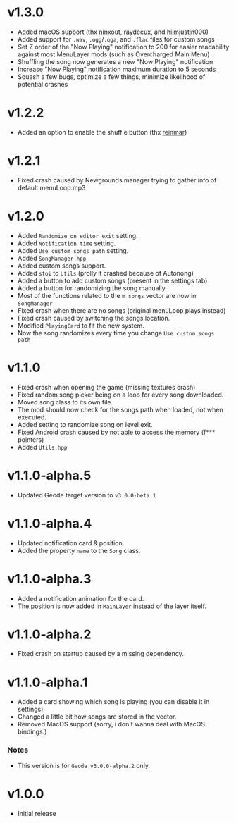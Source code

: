 # v1.3.0

- Added macOS support (thx [ninxout](https://github.com/ninXout), [raydeeux](https://github.com/RayDeeUx), and [hiimjustin000](https://github.com/hiimjustin000))
- Added support for `.wav`, `.ogg`/`.oga`, and `.flac` files for custom songs
- Set Z order of the "Now Playing" notification to 200 for easier readability against most MenuLayer mods (such as Overcharged Main Menu)
- Shuffling the song now generates a new "Now Playing" notification
- Increase "Now Playing" notification maximum duration to 5 seconds
- Squash a few bugs, optimize a few things, minimize likelihood of potential crashes

# v1.2.2

- Added an option to enable the shuffle button (thx [reinmar](https://github.com/Reinmmar))

# v1.2.1

- Fixed crash caused by Newgrounds manager trying to gather info of default menuLoop.mp3

# v1.2.0

- Added `Randomize on editor exit` setting.
- Added `Notification time` setting.
- Added `Use custom songs path` setting.
- Added `SongManager.hpp`
- Added custom songs support.
- Added `stoi` to `Utils` (prolly it crashed because of Autonong)
- Added a button to add custom songs (present in the settings tab)
- Added a button for randomizing the song manually.
- Most of the functions related to the `m_songs` vector are now in `SongManager`
- Fixed crash when there are no songs (original menuLoop plays instead)
- Fixed crash caused by switching the songs location.
- Modified `PlayingCard` to fit the new system.
- Now the song randomizes every time you change `Use custom songs path`

# v1.1.0

- Fixed crash when opening the game (missing textures crash)
- Fixed random song picker being on a loop for every song downloaded.
- Moved song class to its own file.
- The mod should now check for the songs path when loaded, not when executed.
- Added setting to randomize song on level exit.
- Fixed Android crash caused by not able to access the memory (f*** pointers)
- Added `Utils.hpp`

# v1.1.0-alpha.5

- Updated Geode target version to `v3.0.0-beta.1`

# v1.1.0-alpha.4

- Updated notification card & position.
- Added the property `name` to the `Song` class.

# v1.1.0-alpha.3

- Added a notification animation for the card.
- The position is now added in `MainLayer` instead of the layer itself.

# v1.1.0-alpha.2

- Fixed crash on startup caused by a missing dependency.

# v1.1.0-alpha.1

- Added a card showing which song is playing (you can disable it in settings)
- Changed a little bit how songs are stored in the vector.
- Removed MacOS support (sorry, i don't wanna deal with MacOS bindings.)

### Notes

- This version is for `Geode v3.0.0-alpha.2` only.

# v1.0.0

- Initial release
